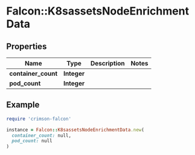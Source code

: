 # Falcon::K8sassetsNodeEnrichmentData

## Properties

| Name | Type | Description | Notes |
| ---- | ---- | ----------- | ----- |
| **container_count** | **Integer** |  |  |
| **pod_count** | **Integer** |  |  |

## Example

```ruby
require 'crimson-falcon'

instance = Falcon::K8sassetsNodeEnrichmentData.new(
  container_count: null,
  pod_count: null
)
```

